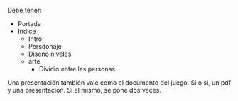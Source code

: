 
Debe tener:
* Portada
* Índice
    * Intro
    * Persdonaje
    * Diseño niveles
    * arte
        * Dividio entre las personas

Una presentación también vale como el documento del juego. 
Si o si, un pdf y una presentación. Si el mismo, se pone dos veces. 